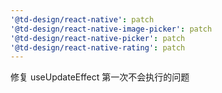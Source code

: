 ```yaml
---
'@td-design/react-native': patch
'@td-design/react-native-image-picker': patch
'@td-design/react-native-picker': patch
'@td-design/react-native-rating': patch
---
```


修复 useUpdateEffect 第一次不会执行的问题
